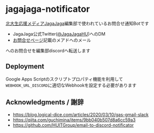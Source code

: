 # jagajaga-notificator

[北大生応援メディアJagaJaga](https://hu-jagajaga.com/)編集部で使われているお問合せ通知Botです

- JagaJaga公式Twitter([@JagaJagaHU](https://twitter.com/JagaJagaHU))へのDM
- [お問合せページ](https://hu-jagajaga.com/contact/)記載のメアドへのメール

へのお問合せを編集部discordへ転送します

## Deployment

Google Apps Scriptのスクリプトプロパティ機能を利用して`WEBHOOK_URL_DISCORD`に適切なWebhookを設定する必要があります

## Acknowledgments / 謝辞

- <https://blog.logical-dice.com/articles/2020/03/10/gas-gmail-slack>
- <https://qiita.com/guchimina/items/9bb040b507d8a6cc59a3>
- <https://github.com/HUITGroup/email-to-discord-notificator>

